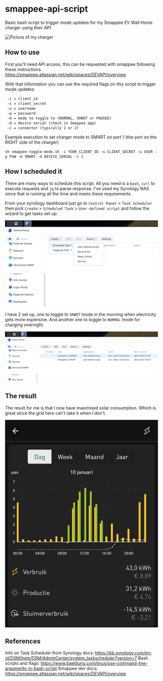 # smappee-api-script

Basic bash script to trigger mode updates for my Smappee EV Wall Home charger using their API

![Picture of my charger](https://github.com/hanscappelle/smappee-api-script/blob/51c419e830c4151ff91c855e3bde6c52a4cebe86/screenshots/PXL_20240118_110605503.jpg)

## How to use

First you'll need API access, this can be requested with smappee following these instructions 
https://smappee.atlassian.net/wiki/spaces/DEVAPI/overview

With that information you can use the required flags on this script to trigger mode updates:

```
 -i = client_id
 -s = client_secret
 -u = username
 -p = password
 -m = mode to toggle to (NORMAL, SMART or PAUSED)
 -d = device serial (check in Smappee app)
 -c = connector (typically 1 or 2)
```

Example execution to set charger mode to SMART on port 1 (the port on the RIGHT side of the charger)

```
sh smappee-toggle-mode.sh -i YOUR_CLIENT_ID -s CLIENT_SECRET -u USER -p PSW -m SMART -d DEVICE_SERIAL -c 1
```

## How I scheduled it

There are many ways to schedule this script. All you need is a `bash`, `curl` to execute requests and `jq` to parse 
response. I've used my Synology NAS since that is running all the time and meets these requirements. 

From your synology dashboard just go to `Control Panel` > `Task Scheduler` then pick `Create` > `Scheduled Task` > 
`User-defined script` and follow the wizard to get tasks set up.

![Task scheduler on Synology NAS](https://github.com/hanscappelle/smappee-api-script/blob/e7d69c67dd9bbe8e51a1ed23384779d321d5cbd6/screenshots/Screenshot%202024-01-18%20at%2008.57.34.png)

I have 2 set up, one to toggle to `SMART` mode in the morning when electricity gets more expensive. And another one
to toggle to `NORMAL` mode for charging overnight.

![Scheduled Tasks](https://github.com/hanscappelle/smappee-api-script/blob/e7d69c67dd9bbe8e51a1ed23384779d321d5cbd6/screenshots/Screenshot%202024-01-18%20at%2011.30.22.png)

## The result

The result for me is that I now have maximised solar consumption. Which is great since the grid here can't take it 
when I don't.

![smappee app usage example](https://github.com/hanscappelle/smappee-api-script/blob/8dcacad5effba90c413c774c0c64c6ee2f07a72f/screenshots/Screenshot_20240111-103422.png)

## References

Info on Task Scheduler from Synology docs: https://kb.synology.com/en-id/DSM/help/DSM/AdminCenter/system_taskscheduler?version=7
Bash scripts and flags: https://www.baeldung.com/linux/use-command-line-arguments-in-bash-script
Smappee dev docs: https://smappee.atlassian.net/wiki/spaces/DEVAPI/overview